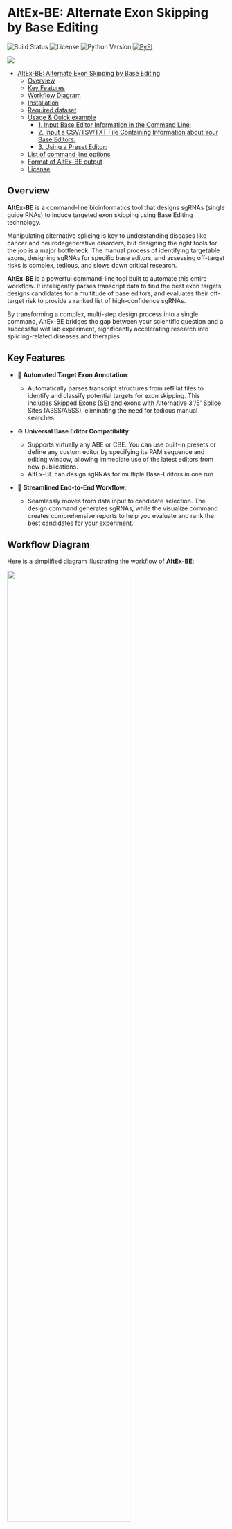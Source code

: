 # AltEx-BE: Alternate Exon Skipping by Base Editing

![Build Status](https://img.shields.io/badge/build-passing-brightgreen)
![License](https://img.shields.io/badge/license-MIT-blue.svg)
![Python Version](https://img.shields.io/badge/python-3.12%2B-blue)
[![PyPI](https://img.shields.io/pypi/v/AltEx-BE)](https://pypi.org/project/AltEx-BE/)

<img src= https://github.com/kinari-labwork/AltEx-BE/raw/refseqid-issue/docs/AltEx-BE_logo.jpg>


- [AltEx-BE: Alternate Exon Skipping by Base Editing](#altex-be-alternate-exon-skipping-by-base-editing)
  - [Overview](#overview)
  - [Key Features](#key-features)
  - [Workflow Diagram](#workflow-diagram)
  - [Installation](#installation)
  - [Required dataset](#required-dataset)
  - [Usage \& Quick example](#usage--quick-example)
      - [1. Input Base Editor Information in the Command Line:](#1-input-base-editor-information-in-the-command-line)
      - [2. Input a CSV/TSV/TXT File Containing Information about Your Base Editors:](#2-input-a-csvtsvtxt-file-containing-information-about-your-base-editors)
      - [3. Using a Preset Editor:](#3-using-a-preset-editor)
  - [List of command line options](#list-of-command-line-options)
  - [Format of AltEx-BE output](#format-of-altex-be-output)
  - [License](#license)

## Overview

**AltEx-BE** is a command-line bioinformatics tool that designs sgRNAs (single guide RNAs) to induce targeted exon skipping using Base Editing technology.

Manipulating alternative splicing is key to understanding diseases like cancer and neurodegenerative disorders, but designing the right tools for the job is a major bottleneck. The manual process of identifying targetable exons, designing sgRNAs for specific base editors, and assessing off-target risks is complex, tedious, and slows down critical research.

**AltEx-BE** is a powerful command-line tool built to automate this entire workflow. It intelligently parses transcript data to find the best exon targets, designs candidates for a multitude of base editors, and evaluates their off-target risk to provide a ranked list of high-confidence sgRNAs.

By transforming a complex, multi-step design process into a single command, AltEx-BE bridges the gap between your scientific question and a successful wet lab experiment, significantly accelerating research into splicing-related diseases and therapies.


## Key Features

- 🧬 **Automated Target Exon Annotation**: 
    - Automatically parses transcript structures from refFlat files to identify and classify potential targets for exon skipping. This includes Skipped Exons (SE) and exons with Alternative 3'/5' Splice Sites (A3SS/A5SS), eliminating the need for tedious manual searches.

- ⚙️ **Universal Base Editor Compatibility**: 
    - Supports virtually any ABE or CBE. You can use built-in presets or define any custom editor by specifying its PAM sequence and editing window, allowing immediate use of the latest editors from new publications. 
    - AltEx-BE can design sgRNAs for multiple Base-Editors in one run

- 🚀 **Streamlined End-to-End Workflow**:
    - Seamlessly moves from data input to candidate selection. The design command generates sgRNAs, while the visualize command creates comprehensive reports to help you evaluate and rank the best candidates for your experiment.

## Workflow Diagram

Here is a simplified diagram illustrating the workflow of **AltEx-BE**:

<img src = https://github.com/kinari-labwork/AltEx-BE/raw/main/docs/pipeline_explanation.png width="75%">

## Installation

To get started with AltEx-BE, clone the repository and install the required dependencies.

```sh
# 1. Clone the repository
git clone https://github.com/kinari-labwork/AltEx-BE
cd AltEx-BE
pip install -e .

# 2. install via pypi
pip install AltEx-BE
```
## Required dataset
To use AltEx-BE, you should prepare 2 input files in your computer
- refFlat file of your interest species   
    - refflat file contains Refseq infomations: explanation of refFlat format is [here](https://genome.bio.fsu.edu/cgi-bin/hgTables?hgsid=235697_cnEhDmy3qVsShD0gwzprkJveBQah&hgta_doSchemaDb=mm39&hgta_doSchemaTable=refFlat)   
    - you can download refflat files from  UCSC goldenpath: refflat files of mm39 is [here](https://hgdownload.cse.ucsc.edu/goldenpath/mm39/database/)
- Fasta files contain all chromosome sequence of your interest species
    - you can download Fasta file also from UCSC goldenpath
    - please comfirm your .fa files contain all of chromosome. if not, AltEx-BE process will fail
- (optional) CSV or TXT or TSV contain the gene symbols or Refseq IDs
    - AltEx-BE is avalilable for many genes. When you want to design sgRNAs for many genes, You can input gene list via `--gene-file` option. 
    - The input file should only have 1 column with gene symbols or refseq IDs (No need the header row) 

> [!NOTE]
> **Point of Gene and RefseqID input**
> - When providing a gene symbol (e.g., MYGENE), AltEx-BE will analyze all known transcripts of that gene to identify alternative splicing events.
> - When providing a RefSeq ID (e.g., NM_0012345), AltEx-BE will automatically identify the corresponding gene and analyze all of its transcripts. This ensures a comprehensive analysis even when starting from a single transcript identifier.

## Usage & Quick example

AltEx-BE is operated via the `altex-be` command.

#### 1. Input Base Editor Information in the Command Line:

```sh
altex-be \
    --refflat-path /path/to/your/refFlat.txt \
    --fasta-path /path/to/your/genome.fa \
    --output-dir /path/to/output_directory \
    --gene-symbols MYGENE \
    --assembly-name hg38 \
    --be-name target-aid \
    --be-type cbe \
    --be-pam NGG \
    --be-start 17 \
    --be-end 19
```

> [!CAUTION]
> `--be-start` and `--be-end` specify the editing window of your base editor. The location of the editing window is counted from the base next to the PAM (1-indexed).

#### 2. Input a CSV/TSV/TXT File Containing Information about Your Base Editors:

You can provide a file containing the information for one or more base editors. This is useful when you want to design sgRNAs for multiple editors at once.

The input file should have the following columns: `base_editor_name`, `pam_sequence`, `editing_window_start`, `editing_window_end`, `base_editor_type`.

```sh
altex-be \
    --refflat-path /path/to/your/refFlat.txt \
    --fasta-path /path/to/your/genome.fa \
    --output-dir /path/to/output_directory \
    --gene-symbols MYGENE \
    --assembly-name hg38 \
    --be-files /path/to/your/base_editor_info.csv
```

#### 3. Using a Preset Editor:

You can use a pre-configured base editor with the `--be-preset` flag.

> [!NOTE]
> **Preset Base Editors:**
>
> | base_editor_name | pam_sequence | editing_window_start | editing_window_end | base_editor_type |
> |:-----------------|:-------------|:---------------------|:-------------------|:-----------------|
> | target-AID       | NGG          | 17                   | 19                 | cbe              |
> | BE4max           | NGG          | 12                   | 17                 | cbe              |
> | ABE8e            | NGG          | 12                   | 17                 | abe              |

```sh
altex-be \
    --refflat-path /path/to/your/refFlat.txt \
    --fasta-path /path/to/your/genome.fa \
    --output-dir /path/to/output_directory \
    --gene-symbols MYGENE \
    --assembly-name hg38 \
    --be-preset ABE8e
```
## List of command line options

| Short Option | Long Option | Argument | Explanation |
| :--- | :--- | :--- | :--- |
| -h | --help | | Show the help message and exit. |
| -v | --version | | Show the version of Altex BE. |
| -r | --refflat-path | FILE | (Required) Path to the refFlat file. |
| -f | --fasta-path | FILE | (Required) Path to the FASTA file. |
| -o | --output-dir | DIR | (Required) Directory for the output files. |
| | --gene-symbols| SYMBOL [SYMBOL ...] | A space-separated list of gene symbols of interest. |
| | --refseq-ids | ID [ID ...] | A space-separated list of RefSeq IDs of interest. |
| | --gene-file  | FILE | Path to the file contain gene symbols or Refseq IDs|
| -a | --assembly-name| ASSEMBLY | (Required) The name of the genome assembly to use (e.g., hg38, mm39). |
| -n | --be-name | NAME | The name of the base editor to use. |
| -p | --be-pam | SEQUENCE | The PAM sequence for the base editor. |
| -s | --be-start | INTEGER | The start of the editing window for the base editor (1-indexed from the base next to the PAM). |
| -e | --be-end | INTEGER | The end of the editing window for the base editor (1-indexed from the base next to the PAM). |
| -t | --be-type | TYPE | The type of base editor (ABE or CBE). |
| | --be-preset | PRESET | Use a preset base editor (target-AID, BE4max, or ABE8e). |
| | --be-files | FILE | Path to a CSV or TXT file containing information about one or more base editors. |

## Format of AltEx-BE output
`altex-be` makes 2 output files in `Path/To/YourOutput/` directory which you specified in `--output-dir` command
- Summary sgRNA table (.csv)
    - this table contain imformation of sgRNAs designed by AltEx-BE
<img src=https://github.com/kinari-labwork/AltEx-BE/raw/main/docs/output_csv_example.png width = "100%">
- Meaning of each column is :

|column name|meaning|remark|
|:-----------|:-------------------|--|
|geneName|gene symbol of target gene|
|chrom|location of target gene|
|exonstart, exonend, exonlength|general information of target exon|
|coding|whether target gene is protein coding or non coding gene|
|flame| mod3 of the length of target exon|0 = in-flame or 1,2 = out-flame |
|exon_position|relative location of target exon in target gene|"first" or "internal" or "last"|
|uuid|the unique id for each sgRNAs|changes in every run|
|exon_intron_boundary+-25bp_sequence| sequence around SA or SD |
|sgrna_sequence| sgRNA sequence | Thymine is not replaced by Uracil |
|sgrna_target_pos_in_seq| position of target A or C in sgRNA | relative location in sgrna |
|sgrna_overlap_between_cds_and_editing_window| number of overlapping bases with editing window|
|sgrna_unintended_edited_base_count| number of possible being edited bases (A or C) in cds|
|sgrna_start/end_in_genome| location of sgrna|
|site type| target splicing site of sgRNA | acceptor or donor|
|base_editor_name/pam_sequence/window_start or end / base editor type| infomation of BE to design sgRNA|
|crispr_direct_url| link to CRISPR direct|
|pam+20bp exact match| pam+20bp (23-mer) exact match in all chromosome|

- BED file for UCSC custom track (.bed)
    - this bed file can use as a UCSC custom tracks, you can input that bed file into [this webpage](https://genome.ucsc.edu/cgi-bin/hgCustom)
<img src = https://github.com/kinari-labwork/AltEx-BE/raw/main/docs/examle_of_custom_track.png width = "75%">
    - colored box (red, blue) is sgRNA sequences. red means sgRNAs for abe, blue means sgRNAs for cbe.
    - score columns in bed file means offtarget count of 20bp+PAM
    - when you assign bed file, you should choose correct assembly name in above website

## License

This project is distributed under the MIT License. See the `LICENSE` file for more information.
